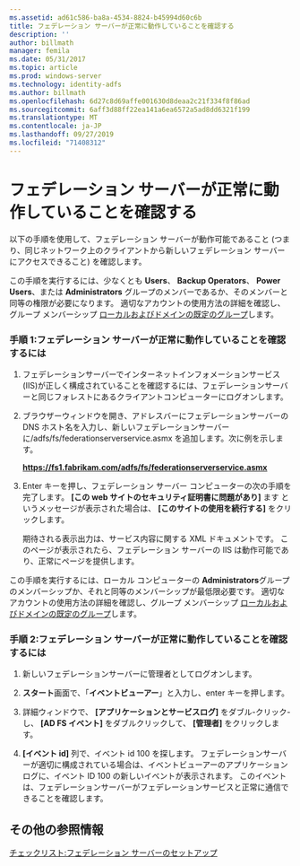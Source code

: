 ```yaml
---
ms.assetid: ad61c586-ba8a-4534-8824-b45994d60c6b
title: フェデレーション サーバーが正常に動作していることを確認する
description: ''
author: billmath
manager: femila
ms.date: 05/31/2017
ms.topic: article
ms.prod: windows-server
ms.technology: identity-adfs
ms.author: billmath
ms.openlocfilehash: 6d27c8d69affe001630d8deaa2c21f334f8f86ad
ms.sourcegitcommit: 6aff3d88ff22ea141a6ea6572a5ad8dd6321f199
ms.translationtype: MT
ms.contentlocale: ja-JP
ms.lasthandoff: 09/27/2019
ms.locfileid: "71408312"
---
```

# <a name="verify-that-a-federation-server-is-operational"></a>フェデレーション サーバーが正常に動作していることを確認する


以下の手順を使用して、フェデレーション サーバーが動作可能であること (つまり、同じネットワーク上のクライアントから新しいフェデレーション サーバーにアクセスできること) を確認します。  
  
この手順を実行するには、少なくとも **Users**、 **Backup Operators**、 **Power Users**、または **Administrators** グループのメンバーであるか、そのメンバーと同等の権限が必要になります。  適切なアカウントの使用方法の詳細を確認し、グループ メンバーシップ [ローカルおよびドメインの既定のグループ](https://go.microsoft.com/fwlink/?LinkId=83477)します。   
  
### <a name="procedure-1-to-verify-that-a-federation-server-is-operational"></a>手順 1:フェデレーション サーバーが正常に動作していることを確認するには  
  
1.  フェデレーションサーバーでインターネットインフォメーションサービス\(IIS\)が正しく構成されていることを確認するには、フェデレーションサーバーと同じフォレストにあるクライアントコンピューターにログオンします。  
  
2.  ブラウザーウィンドウを開き、アドレスバーにフェデレーションサーバーの DNS ホスト名を入力し、新しいフェデレーションサーバーに/adfs/fs/federationserverservice.asmx を追加します。次に例を示します。  
  
    **https://fs1.fabrikam.com/adfs/fs/federationserverservice.asmx**  
  
3.  Enter キーを押し、フェデレーション サーバー コンピューターの次の手順を完了します。 **[この web サイトのセキュリティ証明書に問題があり]** ます というメッセージが表示された場合は、 **[このサイトの使用を続行する]** をクリックします。  
  
    期待される表示出力は、サービス内容に関する XML ドキュメントです。 このページが表示されたら、フェデレーション サーバーの IIS は動作可能であり、正常にページを提供します。  
  
この手順を実行するには、ローカル コンピューターの **Administrators**グループのメンバーシップか、それと同等のメンバーシップが最低限必要です。  適切なアカウントの使用方法の詳細を確認し、グループ メンバーシップ [ローカルおよびドメインの既定のグループ](https://go.microsoft.com/fwlink/?LinkId=83477)します。   
  
### <a name="procedure-2-to-verify-that-a-federation-server-is-operational"></a>手順 2:フェデレーション サーバーが正常に動作していることを確認するには  
  
1.  新しいフェデレーションサーバーに管理者としてログオンします。  
  
2.  **スタート**画面で、「**イベントビューアー**」と入力し、enter キーを押します。  
  
3.  詳細ウィンドウで、 **[アプリケーションとサービスログ]** をダブル\-クリック\-し、 **[AD FS イベント]** をダブルクリックして、 **[管理者]** をクリックします。  
  
4.  **[イベント id]** 列で、イベント id 100 を探します。 フェデレーションサーバーが適切に構成されている場合は、イベントビューアーのアプリケーションログに、イベント ID 100 の新しいイベントが表示されます。 このイベントは、フェデレーションサーバーがフェデレーションサービスと正常に通信できることを確認します。  
  
## <a name="additional-references"></a>その他の参照情報  
[チェックリスト:フェデレーション サーバーのセットアップ](Checklist--Setting-Up-a-Federation-Server.md)  
  

